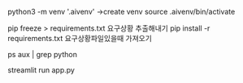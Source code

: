 python3 -m venv '.aivenv'   ->create venv
source .aivenv/bin/activate  

pip freeze > requirements.txt   요구상황 추출해내기
pip install -r requirements.txt 요구상황파일있을때 가져오기

ps aux | grep python


streamlit run app.py

